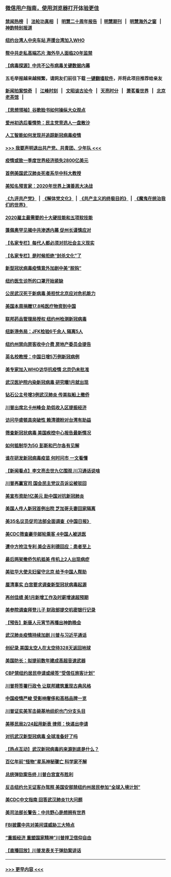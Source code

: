 ### [微信用户指南，使用浏览器打开体验更佳](https://github.com/gfw-breaker/banned-news1/blob/master/indexes/wechat-guide.md?t=0)
#### [禁闻热榜](热点新闻.md?t=0)  &nbsp;&nbsp;|&nbsp;&nbsp; [法轮功真相](https://github.com/gfw-breaker/truth/blob/master/README.md?t=0) &nbsp;&nbsp;|&nbsp;&nbsp; [明慧二十周年报告](https://github.com/gfw-breaker/mh-reports/blob/master/README.md?t=0) &nbsp;&nbsp;|&nbsp;&nbsp;[明慧期刊](https://github.com/gfw-breaker/mh-qikan) &nbsp;&nbsp;|&nbsp;&nbsp; [明慧海外之窗](https://github.com/gfw-breaker/mh-news/blob/master/README.md?t=0) &nbsp;&nbsp;|&nbsp;&nbsp; [神韵特别报道](https://github.com/gfw-breaker/mh-news/blob/master/shenyun.md?t=0)
#### [纽约台湾人中央车站  声援台湾加入WHO](../pages/nsc412/n11857757.md?t=02102111) 
#### [帮中共走私高端芯片 海外华人面临20年监禁](../pages/nsc412/n11855016.md?t=02102111) 
#### [【病毒探源】中共不公布病毒关键数据内幕](../pages/nsc412/n11856584.md?t=02102111) 
#### 五毛举报越来越频繁，请网友们前往下载 [一键翻墙软件](https://github.com/gfw-breaker/ssr-accounts)，并将此项目推荐给亲友
#### [新闻拍案惊奇](https://github.com/gfw-breaker/banned-news1/blob/master/pages/link4.md) &nbsp;&nbsp;|&nbsp;&nbsp; [江峰时刻](https://github.com/gfw-breaker/banned-news1/blob/master/pages/link4.md) &nbsp;&nbsp;|&nbsp;&nbsp; [文昭谈古论今](https://github.com/gfw-breaker/banned-news1/blob/master/pages/link4.md) &nbsp;&nbsp;|&nbsp;&nbsp; [天亮时分](https://github.com/gfw-breaker/banned-news1/blob/master/pages/link4.md) &nbsp;&nbsp;|&nbsp;&nbsp; [萧茗看世界](https://github.com/gfw-breaker/banned-news1/blob/master/pages/link4.md) &nbsp;&nbsp;|&nbsp;&nbsp; [北京老茶馆](https://github.com/gfw-breaker/banned-news1/blob/master/pages/link4.md) &nbsp;&nbsp;|&nbsp;&nbsp; 
#### [【思想领袖】谷歌脸书如何操纵大众观点](../pages/nsc412/n11680874.md?t=02102111) 
#### [爱州初选后看情势：民主党竞选人一盘散沙](../pages/nsc412/n11856557.md?t=02102111) 
#### [人工智能如何发现并追踪新冠病毒疫情](../pages/nsc412/n11856398.md?t=02102111) 
#### [>>> 我要声明退出共产党、共青团、少年队 <<<](https://github.com/begood0513/goodnews/blob/master/quit/letter.md) 
#### [疫情或致一季度世界经济损失2800亿美元](../pages/nsc412/n11855639.md?t=02102111) 
#### [首例美国武汉肺炎死者系华中科大教授](../pages/nsc412/n11855500.md?t=02102111) 
#### [美知名预言家：2020年世界上演善恶大决战](../pages/nsc412/n11855418.md?t=02102111) 
#### [《九评共产党》](https://github.com/begood0513/9ping.md/blob/master/README.md) &nbsp;|&nbsp; [《解体党文化》](../../../../jtdwh.md/blob/master/README.md)  &nbsp;|&nbsp; [《共产主义的终极目的》](../../../../gczydzjmd.md/blob/master/README.md) &nbsp;|&nbsp; [《魔鬼在统治我们的世界》](../../../../mgztzwmdsj.md/blob/master/README.md) 
#### [2020雇主最需要的十大硬技能和五项软技能](../pages/nsc412/n11850953.md?t=02102111) 
#### [蓬佩奥罕见揭中共渗透内幕 促州长谨慎应对](../pages/nsc412/n11854685.md?t=02102111) 
#### [【名家专栏】每代人都必须对抗社会主义现实](../pages/nsc412/n11831412.md?t=02102111) 
#### [【名家专栏】是时候拒绝“封杀文化”了](../pages/nsc412/n11814093.md?t=02102111) 
#### [新型冠状病毒疫情意外加剧中美“脱钩”](../pages/nsc412/n11854475.md?t=02102111) 
#### [纽约医生诊所的口罩开始紧缺](../pages/nsc412/n11853364.md?t=02102111) 
#### [公民武汉死于新病毒 美担忧北京应对危机能力](../pages/nsc412/n11854331.md?t=02102111) 
#### [美国本周捐赠17.8吨医疗物资到中国](../pages/nsc412/n11854269.md?t=02102111) 
#### [联邦药品管理局授权  纽约州检测新冠病毒](../pages/nsc412/n11853371.md?t=02102111) 
#### [纽新港务局：JFK检验6千余人  隔离5人](../pages/nsc412/n11853366.md?t=02102111) 
#### [纽约州禁向房客收中介费  房地产委员会提告](../pages/nsc412/n11853360.md?t=02102111) 
#### [英名校教授：中国日增5万例新冠病例](../pages/nsc412/n11854174.md?t=02102111) 
#### [美专家加入WHO访华抗疫情 北京仍未批准](../pages/nsc412/n11854043.md?t=02102111) 
#### [武汉医护院内染新冠病毒 研究曝1月就出现](../pages/nsc412/n11852928.md?t=02102111) 
#### [钻石公主号增3例武汉肺炎 传美拟船上撤侨](../pages/nsc412/n11853240.md?t=02102111) 
#### [川普出席北卡州峰会 助低收入区提振经济](../pages/nsc412/n11853232.md?t=02102111) 
#### [访问华盛顿具突破性 赖清德盼对台湾有助益](../pages/nsc412/n11853129.md?t=02102111) 
#### [筛查新冠状病毒 美国疾控中心报告最新情况](../pages/nsc412/n11853070.md?t=02102111) 
#### [如何抵制华为5G 彭斯和巴尔各有见解](../pages/nsc412/n11852535.md?t=02102111) 
#### [谁在研发新冠病毒疫苗 何时问市 一文看懂](../pages/nsc412/n11852840.md?t=02102111) 
#### [【新闻看点】李文亮去世九亿围观 川习通话说啥](../pages/nsc412/n11852360.md?t=02102111) 
#### [川普再赢官司 国会民主党议员诉讼被驳回](../pages/nsc412/n11852287.md?t=02102111) 
#### [美宣布资助1亿美元 助中国对抗新冠肺炎](../pages/nsc412/n11852531.md?t=02102111) 
#### [美国人传人新冠首例出院 芝加哥夫妻回家隔离](../pages/nsc412/n11852452.md?t=02102111) 
#### [美35名议员促司法部全面调查《中国日报》](../pages/nsc412/n11852435.md?t=02102111) 
#### [美CDC筛查豪华邮轮乘客 4中国人被送医](../pages/nsc412/n11852085.md?t=02102111) 
#### [遭中方抢注专利 美企吉利德回应：患者至上](../pages/nsc412/n11852037.md?t=02102111) 
#### [最后两架撤侨包机抵美 传机上2人出现病症](../pages/nsc412/n11852173.md?t=02102111) 
#### [美驻华大使夫妇留守北京 给予中国人帮助](../pages/nsc412/n11852165.md?t=02102111) 
#### [厘清事实 白宫要求调查新型冠状病毒起源](../pages/nsc412/n11852106.md?t=02102111) 
#### [再创佳绩 美1月新增工作及时薪增速超预期](../pages/nsc412/n11852174.md?t=02102111) 
#### [美参院调查拜登儿子 财政部提交机密银行记录](../pages/nsc412/n11851808.md?t=02102111) 
#### [【预告】新唐人元宵节再播出神韵晚会](../pages/nsc412/n11843192.md?t=02102111) 
#### [武汉肺炎疫情持续加剧 川普与习近平通话](../pages/nsc412/n11851613.md?t=02102111) 
#### [创纪录 美国太空人在太空待328天返回地球](../pages/nsc412/n11851266.md?t=02102111) 
#### [美国防长：拟提前数年建成高超音速武器](../pages/nsc412/n11850959.md?t=02102111) 
#### [CBP禁纽约居民申请或续签“受信任旅客计划”](../pages/nsc412/n11850857.md?t=02102111) 
#### [川普将签署行政令 让联邦建筑重现古典风格](../pages/nsc412/n11850654.md?t=02102111) 
#### [中国疫情严峻 受影响奢侈和高档品牌一览](../pages/nsc412/n11850319.md?t=02102111) 
#### [川普证实美军击毙基地组织也门分支头目](../pages/nsc412/n11850383.md?t=02102111) 
#### [美移民局2/24起用新表 律师：快递出申请](../pages/nsc412/n11848220.md?t=02102111) 
#### [对抗武汉新型冠病毒 全球准备好了吗](../pages/nsc412/n11850142.md?t=02102111) 
#### [【热点互动】武汉新冠病毒的来源到底是什么？](../pages/nsc412/n11849749.md?t=02102111) 
#### [百亿年前“怪物”星系神秘骤亡 科学家不解](../pages/nsc412/n11849863.md?t=02102111) 
#### [总统弹劾案告终 川普白宫宣布胜利](../pages/nsc412/n11849985.md?t=02102111) 
#### [反击纽约允无证客办驾照  美国安部禁纽约州居民参加“全球入境计划”](../pages/nsc412/n11849828.md?t=02102111) 
#### [美CDC中文指南 回答武汉肺炎11大问题](../pages/nsc412/n11849703.md?t=02102111) 
#### [美司法部长警告：中共野心是想拥有世界](../pages/nsc412/n11849769.md?t=02102111) 
#### [FBI披露中共对美间谍威胁三大特点](../pages/nsc412/n11849700.md?t=02102111) 
#### [“重振经济 重塑国家精神”川普捍卫信仰自由](../pages/nsc412/n11849641.md?t=02102111) 
#### [【直播回放】川普发表关于弹劾案讲话](../pages/nsc412/n11849472.md?t=02102111) 

----
#### [ >>> 更早内容 <<< ](../indexes/nsc412-earlier.md)

